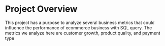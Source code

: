 # Project Overview

This project has a purpose to analyze several business metrics that could influence the performance of ecommerce business with SQL query. The metrics we analyze here are customer growth, product quality, and payment type  
